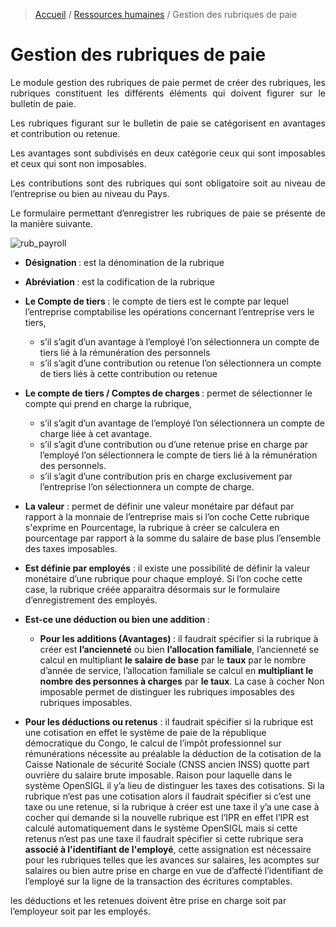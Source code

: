 > [Accueil](../index) / [Ressources humaines](./index) / Gestion des rubriques de paie

# Gestion des rubriques de paie

<div style='text-align: justify;'>
Le module gestion des rubriques de paie permet de créer des rubriques, les rubriques constituent les différents éléments qui doivent figurer sur le bulletin de paie.

Les rubriques figurant sur le bulletin de paie se catégorisent en avantages et contribution ou retenue.

Les avantages sont subdivisés en deux catégorie ceux qui sont imposables et ceux qui sont non imposables. 

Les contributions sont des rubriques qui sont obligatoire soit au niveau de l’entreprise ou bien au niveau du Pays. 

Le formulaire permettant d’enregistrer les rubriques de paie se présente de la manière suivante.</div>

![rub_payroll](../../images/payroll/rub_payroll.jpg)

- <strong> Désignation </strong>: est la dénomination de la rubrique
- <strong> Abréviation </strong>: est la codification de la rubrique
- <strong> Le Compte de tiers </strong>: le compte de tiers est le compte par lequel l’entreprise comptabilise les opérations concernant l’entreprise vers le tiers,
    - s’il s’agit d’un avantage à l’employé l’on sélectionnera un compte de tiers lié à la rémunération des personnels 
    - s’il s’agit d’une contribution ou retenue l’on sélectionnera un compte de tiers liés à cette contribution ou retenue 

- <strong> Le compte de tiers / Comptes de charges </strong> : permet de sélectionner le compte qui prend en charge la rubrique,
    - s’il s’agit d’un avantage de l’employé l’on sélectionnera un compte de charge liée à cet avantage.
    - s’il s’agit d’une contribution ou d’une retenue prise en charge par l’employé l’on sélectionnera le compte de tiers lié à la rémunération des personnels.</div>
    - s’il s’agit d’une contribution pris en charge exclusivement par l’entreprise l’on sélectionnera un compte de charge.</div>

- <strong>La valeur</strong> : permet de définir une valeur monétaire par défaut par rapport à la monnaie de l’entreprise mais si l’on coche Cette rubrique s'exprime en Pourcentage, la rubrique à créer se calculera en pourcentage par rapport à la somme du salaire de base plus l’ensemble des taxes imposables.

- <strong>Est définie par employés</strong> : il existe une possibilité de définir la valeur monétaire d’une rubrique pour chaque employé. Si l’on coche cette case, la rubrique créée apparaitra désormais sur le formulaire d’enregistrement des employés.

- <strong>Est-ce une déduction ou bien une addition </strong>:
    - <strong>Pour les additions (Avantages) </strong>: il faudrait spécifier si la rubrique à créer est <strong>l’ancienneté</strong> ou bien <strong>l’allocation familiale</strong>, l’ancienneté se calcul en multipliant <strong>le salaire de base</strong> par le <strong>taux</strong> par le nombre d’année de service, l’allocation familiale se calcul en <strong>multipliant le  nombre des personnes à charges</strong> par <strong>le taux</strong>. La case à cocher Non imposable permet de distinguer les rubriques imposables des rubriques imposables.

- <strong>Pour les déductions ou retenus</strong> : il faudrait spécifier si la rubrique est une cotisation en effet le système de paie de la république démocratique du Congo, le calcul de l’impôt professionnel sur rémunérations nécessite au préalable la déduction de la cotisation de la Caisse Nationale de sécurité Sociale (CNSS ancien INSS) quotte part ouvrière du salaire brute imposable. Raison pour laquelle dans le système OpenSIGL il y’a lieu de distinguer les taxes des cotisations. Si la rubrique n’est pas une cotisation alors il faudrait spécifier si c’est une taxe ou une retenue, si la rubrique à créer est une taxe il y’a une case à cocher qui demande si la nouvelle rubrique est l’IPR en effet l’IPR est calculé automatiquement dans le système OpenSIGL mais si cette retenus n’est pas une taxe il faudrait spécifier si cette rubrique sera <strong> associé à l'identifiant de l'employé</strong>, cette assignation est nécessaire pour les rubriques telles que les avances sur salaires, les acomptes sur salaires ou bien autre prise en charge en vue de d’affecté l’identifiant de l’employé sur la ligne de la transaction des écritures comptables.

<div class = "bs-callout bs-callout-warning">
les déductions et les retenues doivent être prise en charge soit par l’employeur soit par les employés.
</div>
